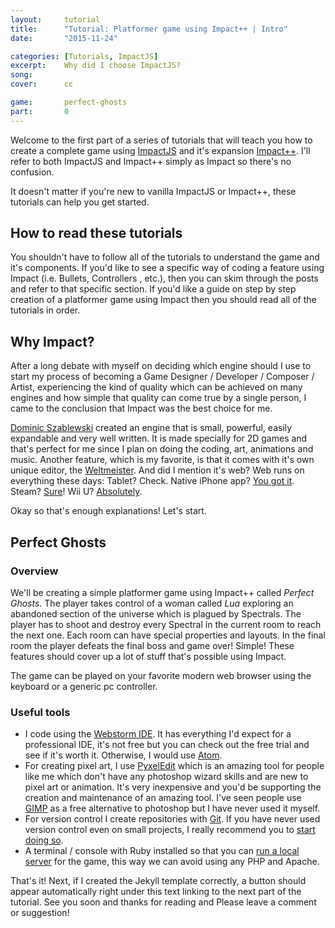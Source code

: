 ```yaml
---
layout:     tutorial
title:      "Tutorial: Platformer game using Impact++ | Intro"
date:       "2015-11-24"

categories: [Tutorials, ImpactJS]
excerpt:    Why did I choose ImpactJS?
song:       
cover:      cc

game:       perfect-ghosts
part:       0
---
```


Welcome to the first part of a series of tutorials that will teach you how to create a complete game using [ImpactJS](http://impactjs.com/) and it's expansion [Impact++](http://collinhover.github.io/impactplusplus/). I'll refer to both ImpactJS and Impact++ simply as Impact so there's no confusion.

It doesn't matter if you're new to vanilla ImpactJS or Impact++, these tutorials can help you get started.

## How to read these tutorials
You shouldn't have to follow all of the tutorials to understand the game and it's components. If you'd like to see a specific way of coding a feature using Impact (i.e. Bullets, Controllers , etc.), then you can skim through the posts and refer to that specific section. If you'd like a guide on step by step creation of a platformer game using Impact then you should read all of the tutorials in order.

## Why Impact?
After a long debate with myself on deciding which engine should I use to start my process of becoming a Game Designer / Developer / Composer / Artist, experiencing the kind of quality which can be achieved on many engines and how simple that quality can come true by a single person, I came to the conclusion that Impact was the best choice for me.

[Dominic Szablewski](http://phoboslab.org/) created an engine that is small, powerful, easily expandable and very well written. It is made specially for 2D games and that's perfect for me since I plan on doing the coding, art, animations and music. Another feature, which is my favorite, is that it comes with it's own unique editor, the [Weltmeister](http://impactjs.com/documentation/video-tutorial-weltmeister). And did I mention it's web? Web runs on everything these days: Tablet? Check. Native iPhone app? [You got it](http://impactjs.com/ejecta). Steam? [Sure](http://impactjs.com/forums/everything-else/just-released-my-game-on-steam)! Wii U? [Absolutely](http://impactjs.com/blog/2014/02/impact-plugin-for-wii-u-is-now-available).

Okay so that's enough explanations! Let's start.

## Perfect Ghosts

### Overview
We'll be creating a simple platformer game using Impact++ called *Perfect Ghosts*. The player takes control of a woman called *Lua* exploring an abandoned section of the universe which is plagued by Spectrals. The player has to shoot and destroy every Spectral in the current room to reach the next one. Each room can have special properties and layouts. In the final room the player defeats the final boss and game over! Simple! These features should cover up a lot of stuff that's possible using Impact.

The game can be played on your favorite modern web browser using the keyboard or a generic pc controller.

### Useful tools
* I code using the [Webstorm IDE](https://www.jetbrains.com/webstorm/). It has everything I'd expect for a professional IDE, it's not free but you can check out the free trial and see if it's worth it. Otherwise, I would use [Atom](https://atom.io/).
* For creating pixel art, I use [PyxelEdit](http://pyxeledit.com/) which is an amazing tool for people like me which don't have any photoshop wizard skills and are new to pixel art or animation. It's very inexpensive and you'd be supporting the creation and maintenance of an amazing tool. I've seen people use [GIMP](https://www.gimp.org/downloads/) as a free alternative to photoshop but I have never used it myself.
* For version control I create repositories with [Git](https://git-scm.com/). If you have never used version control even on small projects, I really recommend you to [start doing so](https://try.github.io/levels/1/challenges/1).
* A terminal / console with Ruby installed so that you can [run a local server](https://github.com/chrisdarroch/impactrb) for the game, this way we can avoid using any PHP and Apache.


That's it! Next, if I created the Jekyll template correctly, a button should appear automatically right under this text linking to the next part of the tutorial. See you soon and thanks for reading and Please leave a comment or suggestion!
